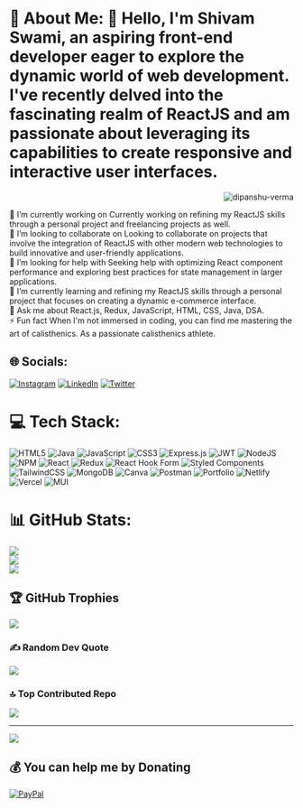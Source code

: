 # 💫 About Me: 👋 Hello, I'm Shivam Swami, an aspiring front-end developer eager to explore the dynamic world of web development. I've recently delved into the fascinating realm of ReactJS and am passionate about leveraging its capabilities to create responsive and interactive user interfaces.

<p align="right"> <img src="https://media.tenor.com/qJ5evVs-_uUAAAAC/coding.gif" alt="dipanshu-verma" /> </p>
🔭 I’m currently working on Currently working on refining my ReactJS skills through a personal project and freelancing projects as well.<br>👯 I’m looking to collaborate on Looking to collaborate on projects that involve the integration of ReactJS with other modern web technologies to build innovative and user-friendly applications.<br>🤝 I’m looking for help with Seeking help with optimizing React component performance and exploring best practices for state management in larger applications.<br>🌱 I’m currently learning  and refining my ReactJS skills through a personal project that focuses on creating a dynamic e-commerce interface.<br>💬 Ask me about React.js, Redux, JavaScript, HTML, CSS, Java, DSA.<br>⚡ Fun fact When I'm not immersed in coding, you can find me mastering the art of calisthenics. As a passionate calisthenics athlete.


## 🌐 Socials:
 [![Instagram](https://img.shields.io/badge/Instagram-%23E4405F.svg?logo=Instagram&logoColor=white)](https://instagram.com/imshivmswami) [![LinkedIn](https://img.shields.io/badge/LinkedIn-%230077B5.svg?logo=linkedin&logoColor=white)](https://www.linkedin.com/in/shivam-swami-945473247/) [![Twitter](https://img.shields.io/badge/Twitter-%231DA1F2.svg?logo=Twitter&logoColor=white)](https://twitter.com/meshivam07) 

# 💻 Tech Stack:
![HTML5](https://img.shields.io/badge/html5-%23E34F26.svg?style=plastic&logo=html5&logoColor=white) ![Java](https://img.shields.io/badge/java-%23ED8B00.svg?style=plastic&logo=openjdk&logoColor=white) ![JavaScript](https://img.shields.io/badge/javascript-%23323330.svg?style=plastic&logo=javascript&logoColor=%23F7DF1E) ![CSS3](https://img.shields.io/badge/css3-%231572B6.svg?style=plastic&logo=css3&logoColor=white) ![Express.js](https://img.shields.io/badge/express.js-%23404d59.svg?style=plastic&logo=express&logoColor=%2361DAFB) ![JWT](https://img.shields.io/badge/JWT-black?style=plastic&logo=JSON%20web%20tokens) ![NodeJS](https://img.shields.io/badge/node.js-6DA55F?style=plastic&logo=node.js&logoColor=white) ![NPM](https://img.shields.io/badge/NPM-%23CB3837.svg?style=plastic&logo=npm&logoColor=white) ![React](https://img.shields.io/badge/react-%2320232a.svg?style=plastic&logo=react&logoColor=%2361DAFB) ![Redux](https://img.shields.io/badge/redux-%23593d88.svg?style=plastic&logo=redux&logoColor=white) ![React Hook Form](https://img.shields.io/badge/React%20Hook%20Form-%23EC5990.svg?style=plastic&logo=reacthookform&logoColor=white) ![Styled Components](https://img.shields.io/badge/styled--components-DB7093?style=plastic&logo=styled-components&logoColor=white) ![TailwindCSS](https://img.shields.io/badge/tailwindcss-%2338B2AC.svg?style=plastic&logo=tailwind-css&logoColor=white) ![MongoDB](https://img.shields.io/badge/MongoDB-%234ea94b.svg?style=plastic&logo=mongodb&logoColor=white) ![Canva](https://img.shields.io/badge/Canva-%2300C4CC.svg?style=plastic&logo=Canva&logoColor=white) ![Postman](https://img.shields.io/badge/Postman-FF6C37?style=plastic&logo=postman&logoColor=white) ![Portfolio](https://img.shields.io/badge/Portfolio-%23000000.svg?style=plastic&logo=firefox&logoColor=#FF7139) ![Netlify](https://img.shields.io/badge/netlify-%23000000.svg?style=plastic&logo=netlify&logoColor=#00C7B7) ![Vercel](https://img.shields.io/badge/vercel-%23000000.svg?style=plastic&logo=vercel&logoColor=white) ![MUI](https://img.shields.io/badge/MUI-%230081CB.svg?style=plastic&logo=mui&logoColor=white)
# 📊 GitHub Stats:
![](https://github-readme-stats.vercel.app/api?username=shivamcalis1998&theme=prussian&hide_border=false&include_all_commits=false&count_private=false)<br/>
![](https://github-readme-streak-stats.herokuapp.com/?user=shivamcalis1998&theme=prussian&hide_border=false)<br/>
![](https://github-readme-stats.vercel.app/api/top-langs/?username=shivamcalis1998&theme=prussian&hide_border=false&include_all_commits=false&count_private=false&layout=compact)

## 🏆 GitHub Trophies
![](https://github-profile-trophy.vercel.app/?username=shivamcalis1998&theme=dark&no-frame=false&no-bg=true&margin-w=4)

### ✍️ Random Dev Quote
![](https://quotes-github-readme.vercel.app/api?type=horizontal&theme=tokyonight)

### 🔝 Top Contributed Repo
![](https://github-contributor-stats.vercel.app/api?username=shivamcalis1998&limit=5&theme=dark&combine_all_yearly_contributions=true)

---
[![](https://visitcount.itsvg.in/api?id=shivamcalis1998&icon=2&color=12)](https://visitcount.itsvg.in)

  ## 💰 You can help me by Donating
  [![PayPal](https://img.shields.io/badge/PayPal-00457C?style=for-the-badge&logo=paypal&logoColor=white)](https://paypal.me/@shivamcalis) 

  
